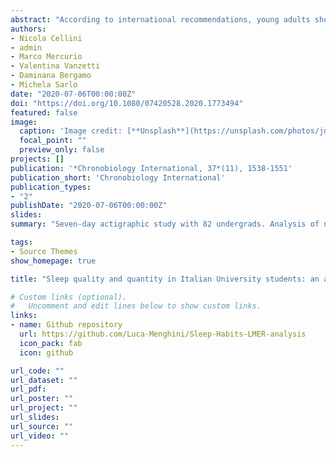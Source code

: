 ```yaml
---
abstract: "According to international recommendations, young adults should sleep at least 7 h per night and experience good sleep quality to avoid physical and mental health problems. University students are particularly exposed to the risk of sleep issues due to their tendency to go to bed late at night and other social and environmental factors. Here, we aimed to objectively characterize the weekly sleep habits using actigraphy (in terms of quantity, quality, and timing) in 82 Italian university students (mean age = 23.89, SD = 2.51 yrs, 44 women). Exploratory analyses were performed using linear mixed-effect regression to account for several factors (e.g., gender, circadian preferences, depressive symptomatology). We showed that participants spent in bed (TIB) about 7 h and 31 min during weekdays and 7 h and 46 min during the weekend, with 76.83% of the sample showing a TIB longer than 7 h. Women students spent more time in bed than men (~25 min) and went to bed earlier (~29 min). One-third of the sample showed a sleep efficiency <85%, whereas 70.73% of the sample showed a wake after sleep onset >40 min, with no differences between men and women. Depressive symptoms, alcohol and coffee consumption affected sleep onset latency, whereas circadian preference was strongly associated with bed and waketime. Moreover, most of the students did not take daytime naps to catch-up with sleep loss. Overall, our sample spent adequate time in bed, but they experienced a moderate low sleep quality, mainly due to high wake after sleep onset."
authors:
- Nicola Cellini
- admin
- Marco Mercurio
- Valentina Vanzetti
- Daminana Bergamo
- Michela Sarlo
date: "2020-07-06T00:00:00Z"
doi: "https://doi.org/10.1080/07420528.2020.1773494"
featured: false
image:
  caption: 'Image credit: [**Unsplash**](https://unsplash.com/photos/jdD8gXaTZsc)'
  focal_point: ""
  preview_only: false
projects: []
publication: '*Chronobiology International, 37*(11), 1538-1551'
publication_short: 'Chronobiology International'
publication_types:
- "2"
publishDate: "2020-07-06T00:00:00Z"
slides: 
summary: "Seven-day actigraphic study with 82 undergrads. Analysis of nocturnal sleep, diurnal nap patterns, and potential explanatory variables."

tags:
- Source Themes
show_homepage: true

title: "Sleep quality and quantity in Italian University students: an actigraphic study"

# Custom links (optional).
#   Uncomment and edit lines below to show custom links.
links:
- name: Github repository
  url: https://github.com/Luca-Menghini/Sleep-Habits-LMER-analysis
  icon_pack: fab
  icon: github

url_code: ""
url_dataset: ""
url_pdf: 
url_poster: ""
url_project: ""
url_slides:
url_source: ""
url_video: ""
---
```

